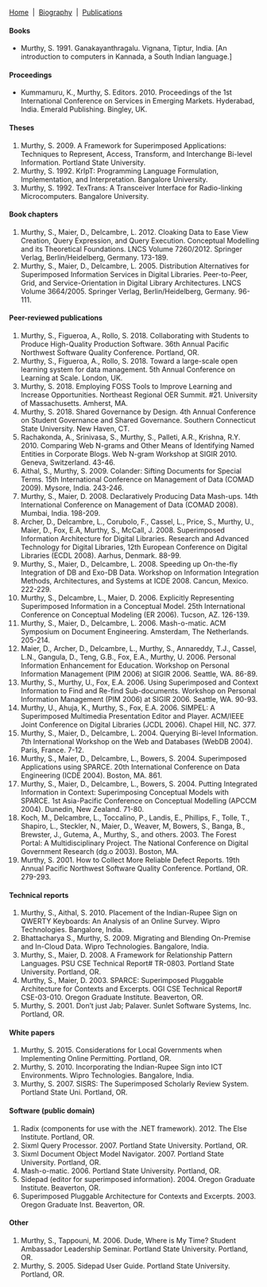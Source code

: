 [Home](/)&nbsp;&nbsp;\|&nbsp;&nbsp;[Biography](/bio)&nbsp;&nbsp;\|&nbsp;&nbsp;[Publications](/pubs)

#### Books

- Murthy, S. 1991. Ganakayanthragalu. Vignana, Tiptur, India. [An introduction to computers in Kannada, a South Indian language.]

#### Proceedings

- Kummamuru, K., Murthy, S. Editors. 2010. Proceedings of the 1st International Conference on Services in Emerging Markets. Hyderabad, India. Emerald Publishing. Bingley, UK.

#### Theses

1. Murthy, S. 2009. A Framework for Superimposed Applications: Techniques to Represent, Access, Transform, and Interchange Bi-level Information. Portland State University.
1. Murthy, S. 1992. KrIpT: Programming Language Formulation, Implementation, and Interpretation. Bangalore University.
1. Murthy, S. 1992. TexTrans: A Transceiver Interface for Radio-linking Microcomputers. Bangalore University.

#### Book chapters

1. Murthy, S., Maier, D., Delcambre, L. 2012. Cloaking Data to Ease View Creation, Query Expression, and Query Execution. Conceptual Modelling and its Theoretical Foundations. LNCS Volume 7260/2012. Springer Verlag, Berlin/Heidelberg, Germany. 173-189.
1. Murthy, S., Maier, D., Delcambre, L. 2005. Distribution Alternatives for Superimposed Information Services in Digital Libraries. Peer-to-Peer, Grid, and Service-Orientation in Digital Library Architectures. LNCS Volume 3664/2005. Springer Verlag, Berlin/Heidelberg, Germany. 96-111.

#### Peer-reviewed publications

1. Murthy, S., Figueroa, A., Rollo, S. 2018. Collaborating with Students to Produce High-Quality Production Software. 36th Annual Pacific Northwest Software Quality Conference. Portland, OR.
1. Murthy, S., Figueroa, A., Rollo, S. 2018. Toward a large-scale open learning system for data management. 5th Annual Conference on Learning at Scale. London, UK.
1. Murthy, S. 2018. Employing FOSS Tools to Improve Learning and Increase Opportunities. Northeast Regional OER Summit. #21. University of Massachusetts. Amherst, MA.
1. Murthy, S. 2018. Shared Governance by Design. 4th Annual Conference on Student Governance and Shared Governance. Southern Connecticut State University. New Haven, CT.
1. Rachakonda, A., Srinivasa, S., Murthy, S., Palleti, A.R., Krishna, R.Y. 2010. Comparing Web N-grams and Other Means of Identifying Named Entities in Corporate Blogs. Web N-gram Workshop at SIGIR 2010. Geneva, Switzerland. 43-46.
1. Aithal, S., Murthy, S. 2009. Colander: Sifting Documents for Special Terms. 15th International Conference on Management of Data (COMAD 2009). Mysore, India. 243-246.
1. Murthy, S., Maier, D. 2008. Declaratively Producing Data Mash-ups. 14th International Conference on Management of Data (COMAD 2008). Mumbai, India. 198-209.
1. Archer, D., Delcambre, L., Corubolo, F., Cassel, L., Price, S., Murthy, U., Maier, D., Fox, E.A, Murthy, S., McCall, J. 2008. Superimposed Information Architecture for Digital Libraries. Research and Advanced Technology for Digital Libraries, 12th European Conference on Digital Libraries (ECDL 2008). Aarhus, Denmark. 88-99.
1. Murthy, S., Maier, D., Delcambre, L. 2008. Speeding up On-the-fly Integration of DB and Exo-DB Data. Workshop on Information Integration Methods, Architectures, and Systems at ICDE 2008. Cancun, Mexico. 222-229.
1. Murthy, S., Delcambre, L., Maier, D. 2006. Explicitly Representing Superimposed Information in a Conceptual Model. 25th International Conference on Conceptual Modeling (ER 2006). Tucson, AZ. 126-139.
1. Murthy, S., Maier, D., Delcambre, L. 2006. Mash-o-matic. ACM Symposium on Document Engineering. Amsterdam, The Netherlands. 205-214.
1. Maier, D., Archer, D., Delcambre, L., Murthy, S., Annareddy, T.J., Cassel, L.N., Gangula, D., Teng, G.B., Fox, E.A., Murthy, U. 2006. Personal Information Enhancement for Education. Workshop on Personal Information Management (PIM 2006) at SIGIR 2006. Seattle, WA. 86-89.
1. Murthy, S., Murthy, U., Fox, E.A. 2006. Using Superimposed and Context Information to Find and Re-find Sub-documents. Workshop on Personal Information Management (PIM 2006) at SIGIR 2006. Seattle, WA. 90-93.
1. Murthy, U., Ahuja, K., Murthy, S., Fox, E.A. 2006. SIMPEL: A Superimposed Multimedia Presentation Editor and Player. ACM/IEEE Joint Conference on Digital Libraries (JCDL 2006). Chapel Hill, NC. 377.
1. Murthy, S., Maier, D., Delcambre, L. 2004. Querying Bi-level Information. 7th International Workshop on the Web and Databases (WebDB 2004). Paris, France. 7-12.
1. Murthy, S., Maier, D., Delcambre, L., Bowers, S. 2004. Superimposed Applications using SPARCE. 20th International Conference on Data Engineering (ICDE 2004). Boston, MA. 861.
1. Murthy, S., Maier, D., Delcambre, L., Bowers, S. 2004. Putting Integrated Information in Context: Superimposing Conceptual Models with SPARCE. 1st Asia-Pacific Conference on Conceptual Modelling (APCCM 2004). Dunedin, New Zealand. 71-80.
1. Koch, M., Delcambre, L., Toccalino, P., Landis, E., Phillips, F., Tolle, T., Shapiro, L., Steckler, N., Maier, D., Weaver, M, Bowers, S., Banga, B., Brewster, J., Gutema, A., Murthy, S., and others. 2003. The Forest Portal: A Multidisciplinary Project. The National Conference on Digital Government Research (dg.o 2003). Boston, MA.
1. Murthy, S. 2001. How to Collect More Reliable Defect Reports. 19th Annual Pacific Northwest Software Quality Conference. Portland, OR. 279-293.

#### Technical reports

1. Murthy, S., Aithal, S. 2010. Placement of the Indian-Rupee Sign on QWERTY Keyboards: An Analysis of an Online Survey. Wipro Technologies. Bangalore, India.
1. Bhattacharya S., Murthy, S. 2009. Migrating and Blending On-Premise and In-Cloud Data. Wipro Technologies. Bangalore, India.
1. Murthy, S., Maier, D. 2008. A Framework for Relationship Pattern Languages. PSU CSE Technical Report# TR-0803. Portland State University. Portland, OR.
1. Murthy, S., Maier, D. 2003. SPARCE: Superimposed Pluggable Architecture for Contexts and Excerpts. OGI CSE Technical Report# CSE-03-010. Oregon Graduate Institute. Beaverton, OR.
1. Murthy, S. 2001. Don’t just Jab; Palaver. Sunlet Software Systems, Inc. Portland, OR.

#### White papers

1. Murthy, S. 2015. Considerations for Local Governments when Implementing Online Permitting. Portland, OR.
1. Murthy, S. 2010. Incorporating the Indian-Rupee Sign into ICT Environments. Wipro Technologies. Bangalore, India.
1. Murthy, S. 2007. SISRS: The Superimposed Scholarly Review System. Portland State Uni. Portland, OR.

#### Software (public domain)

1. Radix (components for use with the .NET framework). 2012. The Else Institute. Portland, OR.
1. Sixml Query Processor. 2007. Portland State University. Portland, OR.
1. Sixml Document Object Model Navigator. 2007. Portland State University. Portland, OR.
1. Mash-o-matic. 2006. Portland State University. Portland, OR.
1. Sidepad (editor for superimposed information). 2004. Oregon Graduate Institute. Beaverton, OR.
1. Superimposed Pluggable Architecture for Contexts and Excerpts. 2003. Oregon Graduate Inst. Beaverton, OR.

#### Other

1. Murthy, S., Tappouni, M. 2006. Dude, Where is My Time? Student Ambassador Leadership Seminar. Portland State University. Portland, OR.
1. Murthy, S. 2005. Sidepad User Guide. Portland State University. Portland, OR.
